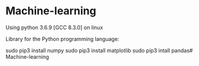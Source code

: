 # Machine-learning

Using python 3.6.9 [GCC 8.3.0] on linux


 Library for the Python programming language:

 sudo pip3 install numpy
 sudo pip3 install matplotlib
 sudo pip3 intall pandas# Machine-learning
